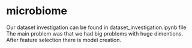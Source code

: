 # microbiome

Our dataset investigation can be found in dataset_investigation.ipynb file
The main problem was that we had big problems with huge dimentions.
After feature selection there is model creation.
